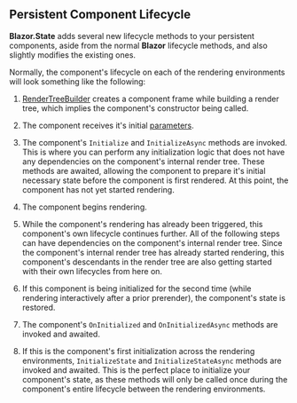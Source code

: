 ## Persistent Component Lifecycle

**Blazor.State** adds several new lifecycle methods to your persistent components, aside from the normal **Blazor** lifecycle methods, and also slightly modifies the existing ones.

Normally, the component's lifecycle on each of the rendering environments will look something like the following:

1. [RenderTreeBuilder](https://learn.microsoft.com/en-us/dotnet/api/microsoft.aspnetcore.components.rendering.rendertreebuilder) creates a component frame while building a render tree, which implies the component's constructor being called. 

2. The component receives it's initial [parameters](https://learn.microsoft.com/en-us/aspnet/core/blazor/components/#component-parameters). 

3. The component's `Initialize` and `InitializeAsync` methods are invoked. This is where you can perform any initialization logic that does not have any dependencies on the component's internal render tree. These methods are awaited, allowing the component to prepare it's initial necessary state before the component is first rendered. At this point, the component has not yet started rendering.

4. The component begins rendering.

5. While the component's rendering has already been triggered, this component's own lifecycle continues further. All of the following steps can have dependencies on the component's internal render tree. Since the component's internal render tree has already started rendering, this component's descendants in the render tree are also getting started with their own lifecycles from here on.

6. If this component is being initialized for the second time (while rendering interactively after a prior prerender), the component's state is restored. 

7.  The component's `OnInitialized` and `OnInitializedAsync` methods are invoked and awaited.

8. If this is the component's first initialization across the rendering environments, `InitializeState` and `InitializeStateAsync` methods are invoked and awaited. This is the perfect place to initialize your component's state, as these methods will only be called once during the component's entire lifecycle between the rendering environments.
